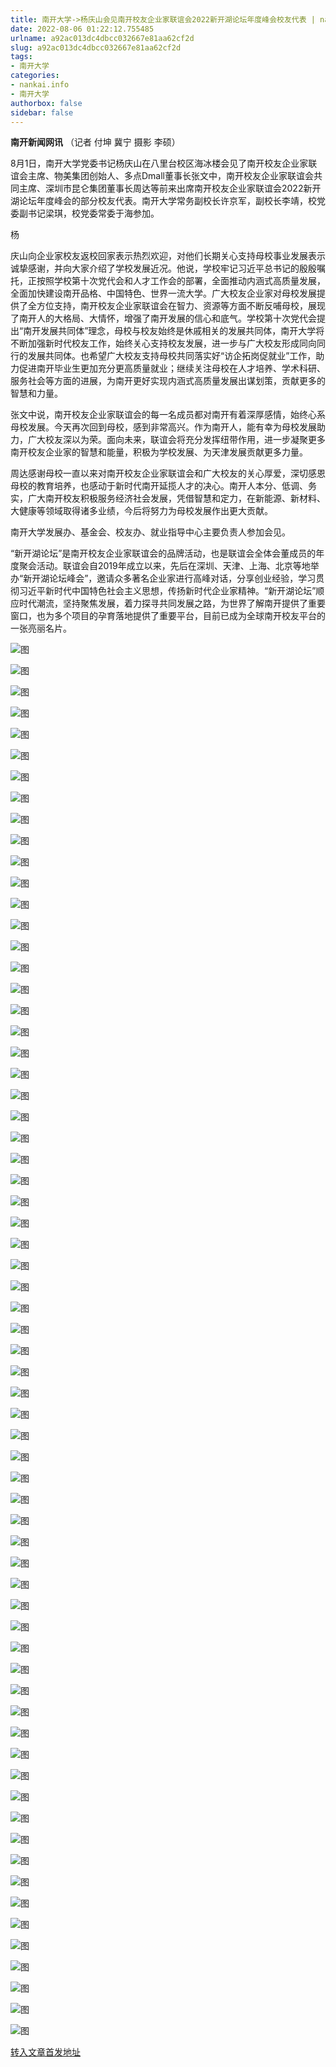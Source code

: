 ```yaml
---
title: 南开大学->杨庆山会见南开校友企业家联谊会2022新开湖论坛年度峰会校友代表 | nankai.info
date: 2022-08-06 01:22:12.755485
urlname: a92ac013dc4dbcc032667e81aa62cf2d
slug: a92ac013dc4dbcc032667e81aa62cf2d
tags: 
- 南开大学
categories:
- nankai.info
- 南开大学
authorbox: false
sidebar: false
---
```

  

**南开新闻网讯** （记者 付坤 冀宁 摄影 李硕）

8月1日，南开大学党委书记杨庆山在八里台校区海冰楼会见了南开校友企业家联谊会主席、物美集团创始人、多点Dmall董事长张文中，南开校友企业家联谊会共同主席、深圳市昆仑集团董事长周达等前来出席南开校友企业家联谊会2022新开湖论坛年度峰会的部分校友代表。南开大学常务副校长许京军，副校长李靖，校党委副书记梁琪，校党委常委于海参加。

杨
<!--more-->
庆山向企业家校友返校回家表示热烈欢迎，对他们长期关心支持母校事业发展表示诚挚感谢，并向大家介绍了学校发展近况。他说，学校牢记习近平总书记的殷殷嘱托，正按照学校第十次党代会和人才工作会的部署，全面推动内涵式高质量发展，全面加快建设南开品格、中国特色、世界一流大学。广大校友企业家对母校发展提供了全方位支持，南开校友企业家联谊会在智力、资源等方面不断反哺母校，展现了南开人的大格局、大情怀，增强了南开发展的信心和底气。学校第十次党代会提出“南开发展共同体”理念，母校与校友始终是休戚相关的发展共同体，南开大学将不断加强新时代校友工作，始终关心支持校友发展，进一步与广大校友形成同向同行的发展共同体。也希望广大校友支持母校共同落实好“访企拓岗促就业”工作，助力促进南开毕业生更加充分更高质量就业；继续关注母校在人才培养、学术科研、服务社会等方面的进展，为南开更好实现内涵式高质量发展出谋划策，贡献更多的智慧和力量。

张文中说，南开校友企业家联谊会的每一名成员都对南开有着深厚感情，始终心系母校发展。今天再次回到母校，感到非常高兴。作为南开人，能有幸为母校发展助力，广大校友深以为荣。面向未来，联谊会将充分发挥纽带作用，进一步凝聚更多南开校友企业家的智慧和能量，积极为学校发展、为天津发展贡献更多力量。

周达感谢母校一直以来对南开校友企业家联谊会和广大校友的关心厚爱，深切感恩母校的教育培养，也感动于新时代南开延揽人才的决心。南开人本分、低调、务实，广大南开校友积极服务经济社会发展，凭借智慧和定力，在新能源、新材料、大健康等领域取得诸多业绩，今后将努力为母校发展作出更大贡献。

南开大学发展办、基金会、校友办、就业指导中心主要负责人参加会见。

“新开湖论坛”是南开校友企业家联谊会的品牌活动，也是联谊会全体会董成员的年度聚会活动。联谊会自2019年成立以来，先后在深圳、天津、上海、北京等地举办“新开湖论坛峰会”，邀请众多著名企业家进行高峰对话，分享创业经验，学习贯彻习近平新时代中国特色社会主义思想，传扬新时代企业家精神。“新开湖论坛”顺应时代潮流，坚持聚焦发展，着力探寻共同发展之路，为世界了解南开提供了重要窗口，也为多个项目的孕育落地提供了重要平台，目前已成为全球南开校友平台的一张亮丽名片。

![图](http://news.nankai.edu.cn/ywsd/system/2022/08/02/g)

![图](http://news.nankai.edu.cn/ywsd/system/2022/08/02/p)

![图](http://news.nankai.edu.cn/ywsd/system/2022/08/02/j)

![图](http://news.nankai.edu.cn/ywsd/system/2022/08/02/)

![图](http://news.nankai.edu.cn/ywsd/system/2022/08/02/d)

![图](http://news.nankai.edu.cn/ywsd/system/2022/08/02/c)

![图](http://news.nankai.edu.cn/ywsd/system/2022/08/02/7)

![图](http://news.nankai.edu.cn/ywsd/system/2022/08/02/5)

![图](http://news.nankai.edu.cn/ywsd/system/2022/08/02/c)

![图](http://news.nankai.edu.cn/ywsd/system/2022/08/02/c)

![图](http://news.nankai.edu.cn/ywsd/system/2022/08/02/d)

![图](http://news.nankai.edu.cn/ywsd/system/2022/08/02/1)

![图](http://news.nankai.edu.cn/ywsd/system/2022/08/02/_)

![图](http://news.nankai.edu.cn/ywsd/system/2022/08/02/9)

![图](http://news.nankai.edu.cn/ywsd/system/2022/08/02/6)

![图](http://news.nankai.edu.cn/ywsd/system/2022/08/02/1)

![图](http://news.nankai.edu.cn/ywsd/system/2022/08/02/7)

![图](http://news.nankai.edu.cn/ywsd/system/2022/08/02/4)

![图](http://news.nankai.edu.cn/ywsd/system/2022/08/02/0)

![图](http://news.nankai.edu.cn/ywsd/system/2022/08/02/0)

![图](http://news.nankai.edu.cn/ywsd/system/2022/08/02/0)

![图](http://news.nankai.edu.cn/ywsd/system/2022/08/02/3)

![图](http://news.nankai.edu.cn/ywsd/system/2022/08/02/0)

![图](http://news.nankai.edu.cn/ywsd/system/2022/08/02/0)

![图](http://news.nankai.edu.cn/)

![图](http://news.nankai.edu.cn/ywsd/system/2022/08/02/1)

![图](http://news.nankai.edu.cn/ywsd/system/2022/08/02/7)

![图](http://news.nankai.edu.cn/ywsd/system/2022/08/02/4)

![图](http://news.nankai.edu.cn/)

![图](http://news.nankai.edu.cn/ywsd/system/2022/08/02/0)

![图](http://news.nankai.edu.cn/ywsd/system/2022/08/02/0)

![图](http://news.nankai.edu.cn/ywsd/system/2022/08/02/0)

![图](http://news.nankai.edu.cn/)

![图](http://news.nankai.edu.cn/ywsd/system/2022/08/02/3)

![图](http://news.nankai.edu.cn/ywsd/system/2022/08/02/0)

![图](http://news.nankai.edu.cn/ywsd/system/2022/08/02/0)

![图](http://news.nankai.edu.cn/)

![图](http://news.nankai.edu.cn/ywsd/system/2022/08/02/c)

![图](http://news.nankai.edu.cn/ywsd/system/2022/08/02/i)

![图](http://news.nankai.edu.cn/ywsd/system/2022/08/02/p)

![图](http://news.nankai.edu.cn/)

![图](http://news.nankai.edu.cn/ywsd/system/2022/08/02/n)

![图](http://news.nankai.edu.cn/ywsd/system/2022/08/02/c)

![图](http://news.nankai.edu.cn/ywsd/system/2022/08/02/)

![图](http://news.nankai.edu.cn/ywsd/system/2022/08/02/u)

![图](http://news.nankai.edu.cn/ywsd/system/2022/08/02/d)

![图](http://news.nankai.edu.cn/ywsd/system/2022/08/02/e)

![图](http://news.nankai.edu.cn/ywsd/system/2022/08/02/)

![图](http://news.nankai.edu.cn/ywsd/system/2022/08/02/i)

![图](http://news.nankai.edu.cn/ywsd/system/2022/08/02/a)

![图](http://news.nankai.edu.cn/ywsd/system/2022/08/02/k)

![图](http://news.nankai.edu.cn/ywsd/system/2022/08/02/n)

![图](http://news.nankai.edu.cn/ywsd/system/2022/08/02/a)

![图](http://news.nankai.edu.cn/ywsd/system/2022/08/02/n)

![图](http://news.nankai.edu.cn/ywsd/system/2022/08/02/)

![图](http://news.nankai.edu.cn/ywsd/system/2022/08/02/s)

![图](http://news.nankai.edu.cn/ywsd/system/2022/08/02/w)

![图](http://news.nankai.edu.cn/ywsd/system/2022/08/02/e)

![图](http://news.nankai.edu.cn/ywsd/system/2022/08/02/n)

![图](http://news.nankai.edu.cn/)

![图](http://news.nankai.edu.cn/)

![图](http://news.nankai.edu.cn/ywsd/system/2022/08/02/:)

![图](http://news.nankai.edu.cn/ywsd/system/2022/08/02/p)

![图](http://news.nankai.edu.cn/ywsd/system/2022/08/02/t)

![图](http://news.nankai.edu.cn/ywsd/system/2022/08/02/t)

![图](http://news.nankai.edu.cn/ywsd/system/2022/08/02/h)

[转入文章首发地址](http://news.nankai.edu.cn/ywsd/system/2022/08/02/030052338.shtml)